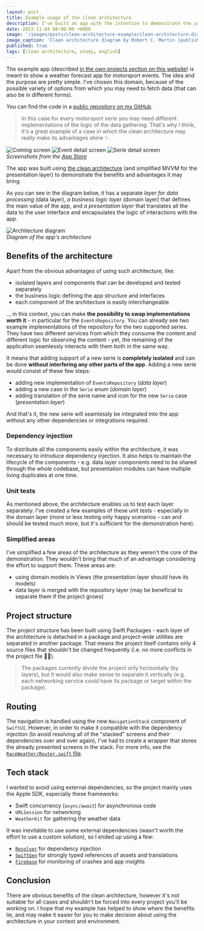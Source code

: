 ```yaml
---
layout: post
title: Example usage of the clean architecture
description: I've built an app with the intention to demonstrate the usage of the clean architecture. Here I'd like to describe the structure and its advantages.
date: 2022-11-04 00:00:00 +0000
image: '/images/posts/clean-architecture-example/clean-architecture-diagram.jpg'
image_caption: 'Clean architecture diagram by Robert C. Martin (published on [the Clean Coder Blog](https://blog.cleancoder.com/uncle-bob/2012/08/13/the-clean-architecture.html))'
published: true
tags: [clean architecture, study, english]
---
```


The example app (described [in the own projects section on this website](/own/raceweather)) is meant to show a weather forecast app for motorsport events. The idea and the purpose are pretty simple. I've chosen this domain, because of the possible variety of options from which you may need to fetch data (that can also be in different forms).

You can find the code in a [public repository on my GitHub](https://github.com/lukas-ruzicka/race-weather-ios).

> In this case for every motorsport serie you may need different implementations of the logic of the data gathering. That's why I think, it's a great example of a case in which the clean architecture may really make its advantages shine ✨.

<div class="gallery-box">
  <div class="gallery">
    <img src="/images/owns/raceweather/screenshot-coming.jpg" loading="lazy" alt="Coming screen">
    <img src="/images/owns/raceweather/screenshot-event-detail.jpg" loading="lazy" alt="Event detail screen">
    <img src="/images/owns/raceweather/screenshot-serie-detail.jpg" loading="lazy" alt="Serie detail screen">
  </div>
  <em>Screenshots from the <a href="https://apps.apple.com/app/race-weather-app/id6444075511">App Store</a></em>
</div>

The app was built using [the clean architecture](https://blog.cleancoder.com/uncle-bob/2012/08/13/the-clean-architecture.html) (and simplified MVVM for the presentation layer) to demonstrate the benefits and advantages it may bring.

As you can see in the diagram below, it has a separate _layer for data processing_ (data layer), _a business logic layer_ (domain layer) that defines the main value of the app, and _a presentation layer_ that translates all the data to the user interface and encapsulates the logic of interactions with the app.

<div class="gallery-box">
  <div class="gallery">
    <img src="/images/posts/clean-architecture-example/rw-architecture-diagram.jpg" loading="lazy" alt="Architecture diagram">
  </div>
  <em>Diagram of the app's architecture</em>
</div>

## Benefits of the architecture

Apart from the obvious advantages of using such architecture, like:
- isolated layers and components that can be developed and tested separately
- the business logic defining the app structure and interfaces
- each component of the architecture is easily interchangeable

.., in this context, you can make **the possibility to swap implementations worth it** - in particular for the `EventsRepository`. You can already see two example implementations of the repository for the two supported series. They have two different services from which they consume the content and different logic for observing the content - yet, the remaining of the application seamlessly interacts with them both in the same way.

It means that adding support of a new serie is **completely isolated** and can be done **without interfering any other parts of the app**. Adding a new serie would consist of these few steps:
- adding new implementation of `EventsRepository` (_data layer_)
- adding a new case in the `Serie` enum  (_domain layer_)
- adding translation of the serie name and icon for the new `Serie` case (_presentation layer_)

And that's it, the new serie will seamlessly be integrated into the app without any other dependencies or integrations required.

### Dependency injection

To distribute all the components easily within the architecture, it was necessary to introduce dependency injection. It also helps to maintain the lifecycle of the components - e.g. data layer components need to be shared through the whole codebase, but presentation modules can have multiple living duplicates at one time.

### Unit tests

As mentioned above, the architecture enables us to test each layer separately. I've created a few examples of these unit tests - especially in the domain layer (more or less testing only happy scenarios - can and should be tested much more, but it's sufficient for the demonstration here).

### Simplified areas

I've simplified a few areas of the architecture as they weren't the core of the demonstration. They wouldn't bring that much of an advantage considering the effort to support them. These areas are:
- using domain models in Views (the presentation layer should have its models)
- data layer is merged with the repository layer (may be beneficial to separate them if the project grows)


## Project structure

The project structure has been built using Swift Packages - each layer of the architecture is detached in a package and project-wide utilities are separated in another package. That means the project itself contains only 4 source files that shouldn't be changed frequently (i.e. no more conflicts in the project file 🙌🏼).

> The packages currently divide the project only horizontally (by layers), but it would also make sense to separate it vertically (e.g. each networking service could have its package or target within the package).

## Routing

The navigation is handled using the new `NavigationStack` component of `SwiftUI`. However, in order to make it compatible with the dependency injection (to avoid resolving all of the "stacked" screens and their dependencies over and over again), I've had to create a wrapper that stores the already presented screens in the stack. For more info, see the [`RaceWeather/Router.swift` file](https://github.com/lukas-ruzicka/race-weather-ios/blob/main/RaceWeather/Router.swift).

## Tech stack

I wanted to avoid using external dependencies, so the project mainly uses the Apple SDK, especially these frameworks:
- Swift concurrency (`async/await`) for asynchronous code
- `URLSession` for networking
- `WeatherKit` for gathering the weather data

It was inevitable to use some external dependencies (wasn't worth the effort to use a custom solution), so I ended up using a few:
- [`Resolver`](https://github.com/hmlongco/Resolver) for dependency injection
- [`SwiftGen`](https://github.com/SwiftGen/SwiftGen) for strongly typed references of assets and translations
- [`Firebase`](https://github.com/firebase/firebase-ios-sdk) for monitoring of crashes and app insights

## Conclusion

There are obvious benefits of the clean architecture, however it's not suitable for all cases and shouldn't be forced into every project you'll be working on. I hope that my example has helped to show where the benefits lie, and may make it easier for you to make decision about using the architecture in your context and environment.
